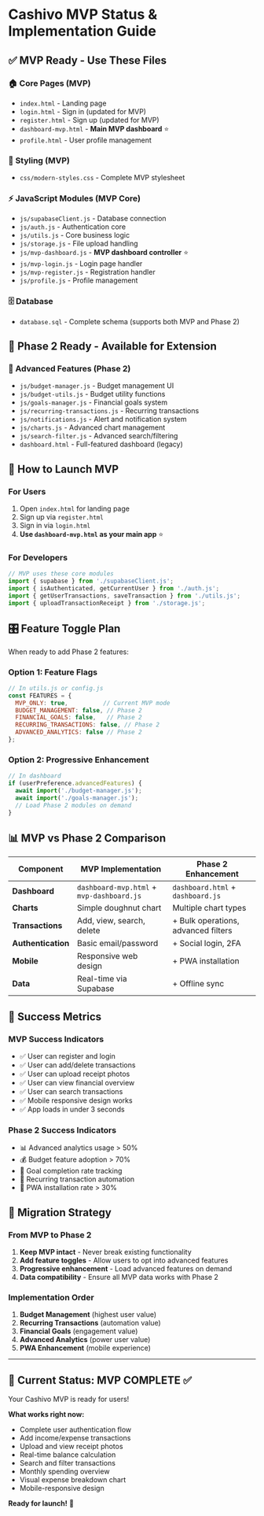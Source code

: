 # Cashivo MVP Status & Implementation Guide

## ✅ MVP Ready - Use These Files

### 🏠 Core Pages (MVP)
- `index.html` - Landing page
- `login.html` - Sign in (updated for MVP)
- `register.html` - Sign up (updated for MVP)
- `dashboard-mvp.html` - **Main MVP dashboard** ⭐
- `profile.html` - User profile management

### 🎨 Styling (MVP)
- `css/modern-styles.css` - Complete MVP stylesheet

### ⚡ JavaScript Modules (MVP Core)
- `js/supabaseClient.js` - Database connection
- `js/auth.js` - Authentication core
- `js/utils.js` - Core business logic
- `js/storage.js` - File upload handling
- `js/mvp-dashboard.js` - **MVP dashboard controller** ⭐
- `js/mvp-login.js` - Login page handler
- `js/mvp-register.js` - Registration handler
- `js/profile.js` - Profile management

### 🗄️ Database
- `database.sql` - Complete schema (supports both MVP and Phase 2)

## 🔮 Phase 2 Ready - Available for Extension

### 🎯 Advanced Features (Phase 2)
- `js/budget-manager.js` - Budget management UI
- `js/budget-utils.js` - Budget utility functions
- `js/goals-manager.js` - Financial goals system
- `js/recurring-transactions.js` - Recurring transactions
- `js/notifications.js` - Alert and notification system
- `js/charts.js` - Advanced chart management
- `js/search-filter.js` - Advanced search/filtering
- `dashboard.html` - Full-featured dashboard (legacy)

## 🚀 How to Launch MVP

### For Users
1. Open `index.html` for landing page
2. Sign up via `register.html`
3. Sign in via `login.html`
4. **Use `dashboard-mvp.html` as your main app** ⭐

### For Developers
```javascript
// MVP uses these core modules
import { supabase } from './supabaseClient.js';
import { isAuthenticated, getCurrentUser } from './auth.js';
import { getUserTransactions, saveTransaction } from './utils.js';
import { uploadTransactionReceipt } from './storage.js';
```

## 🎛️ Feature Toggle Plan

When ready to add Phase 2 features:

### Option 1: Feature Flags
```javascript
// In utils.js or config.js
const FEATURES = {
  MVP_ONLY: true,          // Current MVP mode
  BUDGET_MANAGEMENT: false, // Phase 2
  FINANCIAL_GOALS: false,   // Phase 2
  RECURRING_TRANSACTIONS: false, // Phase 2
  ADVANCED_ANALYTICS: false // Phase 2
};
```

### Option 2: Progressive Enhancement
```javascript
// In dashboard
if (userPreference.advancedFeatures) {
  await import('./budget-manager.js');
  await import('./goals-manager.js');
  // Load Phase 2 modules on demand
}
```

## 📊 MVP vs Phase 2 Comparison

| Component | MVP Implementation | Phase 2 Enhancement |
|-----------|-------------------|-------------------|
| **Dashboard** | `dashboard-mvp.html` + `mvp-dashboard.js` | `dashboard.html` + `dashboard.js` |
| **Charts** | Simple doughnut chart | Multiple chart types |
| **Transactions** | Add, view, search, delete | + Bulk operations, advanced filters |
| **Authentication** | Basic email/password | + Social login, 2FA |
| **Mobile** | Responsive web design | + PWA installation |
| **Data** | Real-time via Supabase | + Offline sync |

## 🎯 Success Metrics

### MVP Success Indicators
- ✅ User can register and login
- ✅ User can add/delete transactions
- ✅ User can upload receipt photos
- ✅ User can view financial overview
- ✅ User can search transactions
- ✅ Mobile responsive design works
- ✅ App loads in under 3 seconds

### Phase 2 Success Indicators
- 📊 Advanced analytics usage > 50%
- 💰 Budget feature adoption > 70%
- 🎯 Goal completion rate tracking
- 🔄 Recurring transaction automation
- 📱 PWA installation rate > 30%

## 🚧 Migration Strategy

### From MVP to Phase 2
1. **Keep MVP intact** - Never break existing functionality
2. **Add feature toggles** - Allow users to opt into advanced features
3. **Progressive enhancement** - Load advanced features on demand
4. **Data compatibility** - Ensure all MVP data works with Phase 2

### Implementation Order
1. **Budget Management** (highest user value)
2. **Recurring Transactions** (automation value)
3. **Financial Goals** (engagement value)
4. **Advanced Analytics** (power user value)
5. **PWA Enhancement** (mobile experience)

---

## 🎉 Current Status: MVP COMPLETE ✅

Your Cashivo MVP is ready for users! 

**What works right now:**
- Complete user authentication flow
- Add income/expense transactions
- Upload and view receipt photos
- Real-time balance calculation
- Search and filter transactions
- Monthly spending overview
- Visual expense breakdown chart
- Mobile-responsive design

**Ready for launch!** 🚀
